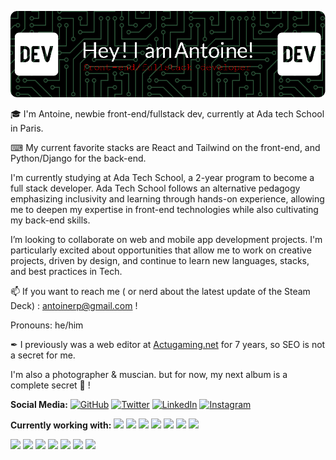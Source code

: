 ![Header](./github-header-antoinerp.png)




🎓 I'm  Antoine, newbie front-end/fullstack dev, currently at Ada tech School in Paris. 

⌨ My current favorite stacks are React and Tailwind on the front-end, and Python/Django for the back-end.

I'm currently studying at Ada Tech School, a 2-year program to become a full stack developer. Ada Tech School follows an alternative pedagogy emphasizing inclusivity and learning through hands-on experience, allowing me to deepen my expertise in front-end technologies while also cultivating my back-end skills.

I’m looking to collaborate on web and mobile app development projects. I'm particularly excited about opportunities that allow me to work on creative projects, driven by design, and continue to learn new languages, stacks, and best practices in Tech.

📫 If you want to reach me ( or nerd about the latest update of the Steam Deck) : antoinerp@gmail.com !

Pronouns: he/him

✒ I previously was a web editor at [Actugaming.net](http://actugaming.net/author/antoinerp "Actugaming.net") for 7 years, so SEO is not a secret for me.

I'm also a photographer & muscian. but for now, my next album is a complete secret 🤫 ! 

**Social Media:**
[![GitHub](https://img.shields.io/badge/git-282C34?logo=git&logoColor=F05032)](https://github.com/AramirRp)
[![Twitter](https://img.shields.io/badge/twitter-F05032?logo=git&logoColor=282C34)](https://twitter.com/antoinerp)
[![LinkedIn](https://img.shields.io/badge/LinkedIn-282C34?logo=linkedin&logoColor=0077B5)](https://www.linkedin.com/in/antoinerp/)
[![Instagram](icons/instagram.png)](https://www.instagram.com/antoinerp/)

**Currently working with:**
<a href="https://react.dev" title="React"><img src="icons/react.png" /></a>
<a href="https://en.wikipedia.org/wiki/JavaScript" title="JavaScript"><img src="https://img.shields.io/badge/JavaScript-282C34?logo=javascript&logoColor=F7DF1E" /></a>
<a href="https://tailwindcss.com" title="Tailwind CSS"><img src="https://img.shields.io/badge/Tailwind%20CSS-282C34?logo=tailwind-css&logoColor=38B2AC" /></a>
<a href="https://github.com/" title="GitHub"><img src="icons/github.png" /></a>
<a href="https://developer.mozilla.org/fr/docs/Web/HTML" title="HTML"><img src="https://img.shields.io/badge/HTML5-282C34?logo=html5&logoColor=E34F26" /></a>
<a href="https://en.wikipedia.org/wiki/CSS" title="CSS"><img src="icons/css.png" /></a>
<a href="" title="CSS"><img src="https://img.shields.io/badge/CSS3-282C34?logo=css3&logoColor=1572B6" /></a>


<a href="https://www.typescriptlang.org/" title="TypeScript"><img src="icons/typescript.png" /></a>
<a href="https://www.php.net/" title="PHP"><img src="icons/php.png" /></a>
<a href="https://www.python.org/" title="Python"><img src="icons/python.png" /></a>
<a href="https://www.docker.com/" title="Docker"><img src="icons/docker.png" /></a>
<a href="https://www.terraform.io/" title="Terraform"><img src="icons/terraform.png" /></a>
<a href="https://www.mysql.com/" title="MySQL"><img src="icons/mysql.png" /></a>
<a href="https://code.visualstudio.com/" title="Visual Studio Code"><img src="https://img.shields.io/badge/VS%20Code-282C34?logo=visual-studio-code&logoColor=007ACC" /></a>
